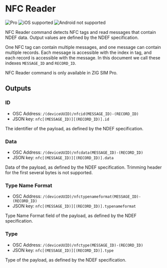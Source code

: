 # NFC Reader

![Pro](https://img.shields.io/badge/Pro-yellow.svg) ![iOS supported](https://img.shields.io/badge/iOS-supported-brightgreen.svg) ![Android not supported](https://img.shields.io/badge/Android-not%20supported-red.svg)

NFC Reader command detects NFC tags and read messages that contain NDEF data.
Output values are defined by the NDEF specification.

One NFC tag can contain multiple messages, and one message can contain multiple records.
Each message is accessible with the index in tag, and each record is accessible with the message.
In this document we call these indexes `MESSAGE_ID` and `RECORD_ID`.

NFC Reader command is only available in ZIG SIM Pro.

## Outputs

### ID
- OSC Address: `/(deviceUUID)/nfcid(MESSAGE_ID)-(RECORD_ID)`
- JSON key: `nfc[(MESSAGE_ID)][(RECORD_ID)].id`

The identifier of the payload, as defined by the NDEF specification.

### Data
- OSC Address: `/(deviceUUID)/nfcdata(MESSAGE_ID)-(RECORD_ID)`
- JSON key: `nfc[(MESSAGE_ID)][(RECORD_ID)].data`

Data of the payload, as defined by the NDEF specification. Trimming header for the first several bytes is not supported.

### Type Name Format
- OSC Address: `/(deviceUUID)/nfctypenameformat(MESSAGE_ID)-(RECORD_ID)`
- JSON key: `nfc[(MESSAGE_ID)][(RECORD_ID)].typenameformat`

Type Name Format field of the payload, as defined by the NDEF specification.

### Type
- OSC Address: `/(deviceUUID)/nfctype(MESSAGE_ID)-(RECORD_ID)`
- JSON key: `nfc[(MESSAGE_ID)][(RECORD_ID)].type`

Type of the payload, as defined by the NDEF specification.
